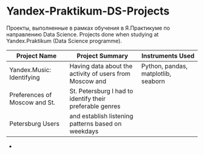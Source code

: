 # Yandex-Praktikum-DS-Projects
Проекты, выполненные в рамках обучения в Я.Практикуме по направлению Data Science.
Projects done when studying at Yandex.Praktikum (Data Science programme).

Project Name                     |                     Project Summary                     |            Instruments Used           |
-------------------------------- | --------------------------------------------------------|---------------------------------------|
Yandex.Music: Identifying        |Having data about the activity of users from Moscow and  |Python, pandas, matplotlib, seaborn    |
Preferences of Moscow and St.    | St. Petersburg I had to identify their preferable genres|                                        
Petersburg Users                 | and establish listening patterns based on weekdays      |                                       
-

